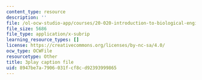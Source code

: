 ```yaml
---
content_type: resource
description: ''
file: /ol-ocw-studio-app/courses/20-020-introduction-to-biological-engineering-design-spring-2009/8947be7a7906031fcf8cd92393999865_MvXC1dUDxkg.srt
file_size: 5686
file_type: application/x-subrip
learning_resource_types: []
license: https://creativecommons.org/licenses/by-nc-sa/4.0/
ocw_type: OCWFile
resourcetype: Other
title: 3play caption file
uid: 8947be7a-7906-031f-cf8c-d92393999865
---
```

